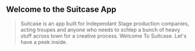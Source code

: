 ## Welcome to the Suitcase App 
> Suitcase is an app built for Independant Stage production companies, acting troupes and anyone who needs to schlep a bunch of heavy stuff across town for a creative process. Welcome To Suitcase. Let's have a peek inside. 